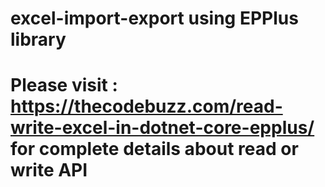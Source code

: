 # excel-import-export using EPPlus library

# Please visit : https://thecodebuzz.com/read-write-excel-in-dotnet-core-epplus/ for complete details about read or write API
